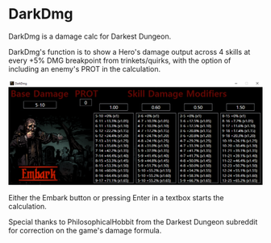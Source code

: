 # DarkDmg
DarkDmg is a damage calc for Darkest Dungeon.

DarkDmg's function is to show a Hero's damage output across 4 skills at every +5% DMG breakpoint from trinkets/quirks, with the option of including an enemy's PROT in the calculation.

![Alt text](https://raw.githubusercontent.com/WelpBringOutTheGimp/DarkDmg/master/example.png)

Either the Embark button or pressing Enter in a textbox starts the calculation.

Special thanks to PhilosophicalHobbit from the Darkest Dungeon subreddit for correction on the game's damage formula.
